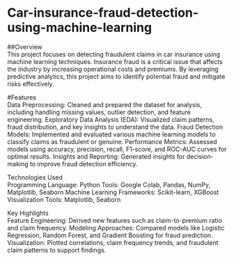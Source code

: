 # Car-insurance-fraud-detection-using-machine-learning

##Overview
<br>
This project focuses on detecting fraudulent claims in car insurance using machine learning techniques. Insurance fraud is a critical issue that affects the industry by increasing operational costs and premiums. By leveraging predictive analytics, this project aims to identify potential fraud and mitigate risks effectively.

#Features
<br>
Data Preprocessing: Cleaned and prepared the dataset for analysis, including handling missing values, outlier detection, and feature engineering.
Exploratory Data Analysis (EDA): Visualized claim patterns, fraud distribution, and key insights to understand the data.
Fraud Detection Models: Implemented and evaluated various machine learning models to classify claims as fraudulent or genuine.
Performance Metrics: Assessed models using accuracy, precision, recall, F1-score, and ROC-AUC curves for optimal results.
Insights and Reporting: Generated insights for decision-making to improve fraud detection efficiency.

Technologies Used
<br>
Programming Language: Python
Tools: Google Colab, Pandas, NumPy, Matplotlib, Seaborn
Machine Learning Frameworks: Scikit-learn, XGBoost
Visualization Tools: Matplotlib, Seaborn

Key Highlights
<br>
Feature Engineering: Derived new features such as claim-to-premium ratio and claim frequency.
Modeling Approaches: Compared models like Logistic Regression, Random Forest, and Gradient Boosting for fraud prediction.
Visualization: Plotted correlations, claim frequency trends, and fraudulent claim patterns to support findings.
